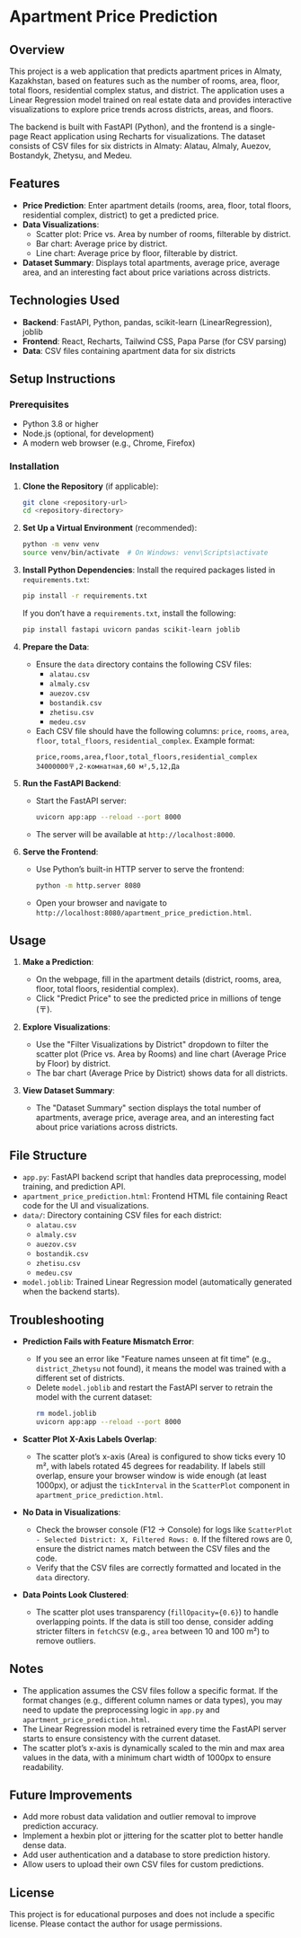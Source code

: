 # Apartment Price Prediction

## Overview
This project is a web application that predicts apartment prices in Almaty, Kazakhstan, based on features such as the number of rooms, area, floor, total floors, residential complex status, and district. The application uses a Linear Regression model trained on real estate data and provides interactive visualizations to explore price trends across districts, areas, and floors.

The backend is built with FastAPI (Python), and the frontend is a single-page React application using Recharts for visualizations. The dataset consists of CSV files for six districts in Almaty: Alatau, Almaly, Auezov, Bostandyk, Zhetysu, and Medeu.

## Features
- **Price Prediction**: Enter apartment details (rooms, area, floor, total floors, residential complex, district) to get a predicted price.
- **Data Visualizations**:
  - Scatter plot: Price vs. Area by number of rooms, filterable by district.
  - Bar chart: Average price by district.
  - Line chart: Average price by floor, filterable by district.
- **Dataset Summary**: Displays total apartments, average price, average area, and an interesting fact about price variations across districts.

## Technologies Used
- **Backend**: FastAPI, Python, pandas, scikit-learn (LinearRegression), joblib
- **Frontend**: React, Recharts, Tailwind CSS, Papa Parse (for CSV parsing)
- **Data**: CSV files containing apartment data for six districts

## Setup Instructions

### Prerequisites
- Python 3.8 or higher
- Node.js (optional, for development)
- A modern web browser (e.g., Chrome, Firefox)

### Installation
1. **Clone the Repository** (if applicable):
   ```bash
   git clone <repository-url>
   cd <repository-directory>
   ```

2. **Set Up a Virtual Environment** (recommended):
   ```bash
   python -m venv venv
   source venv/bin/activate  # On Windows: venv\Scripts\activate
   ```

3. **Install Python Dependencies**:
   Install the required packages listed in `requirements.txt`:
   ```bash
   pip install -r requirements.txt
   ```
   If you don’t have a `requirements.txt`, install the following:
   ```bash
   pip install fastapi uvicorn pandas scikit-learn joblib
   ```

4. **Prepare the Data**:
   - Ensure the `data` directory contains the following CSV files:
     - `alatau.csv`
     - `almaly.csv`
     - `auezov.csv`
     - `bostandik.csv`
     - `zhetisu.csv`
     - `medeu.csv`
   - Each CSV file should have the following columns: `price`, `rooms`, `area`, `floor`, `total_floors`, `residential_complex`. Example format:
     ```
     price,rooms,area,floor,total_floors,residential_complex
     34000000〒,2-комнатная,60 м²,5,12,Да
     ```

5. **Run the FastAPI Backend**:
   - Start the FastAPI server:
     ```bash
     uvicorn app:app --reload --port 8000
     ```
   - The server will be available at `http://localhost:8000`.

6. **Serve the Frontend**:
   - Use Python’s built-in HTTP server to serve the frontend:
     ```bash
     python -m http.server 8080
     ```
   - Open your browser and navigate to `http://localhost:8080/apartment_price_prediction.html`.

## Usage
1. **Make a Prediction**:
   - On the webpage, fill in the apartment details (district, rooms, area, floor, total floors, residential complex).
   - Click "Predict Price" to see the predicted price in millions of tenge (〒).

2. **Explore Visualizations**:
   - Use the "Filter Visualizations by District" dropdown to filter the scatter plot (Price vs. Area by Rooms) and line chart (Average Price by Floor) by district.
   - The bar chart (Average Price by District) shows data for all districts.

3. **View Dataset Summary**:
   - The "Dataset Summary" section displays the total number of apartments, average price, average area, and an interesting fact about price variations across districts.

## File Structure
- `app.py`: FastAPI backend script that handles data preprocessing, model training, and prediction API.
- `apartment_price_prediction.html`: Frontend HTML file containing React code for the UI and visualizations.
- `data/`: Directory containing CSV files for each district:
  - `alatau.csv`
  - `almaly.csv`
  - `auezov.csv`
  - `bostandik.csv`
  - `zhetisu.csv`
  - `medeu.csv`
- `model.joblib`: Trained Linear Regression model (automatically generated when the backend starts).

## Troubleshooting
- **Prediction Fails with Feature Mismatch Error**:
  - If you see an error like "Feature names unseen at fit time" (e.g., `district_Zhetysu` not found), it means the model was trained with a different set of districts.
  - Delete `model.joblib` and restart the FastAPI server to retrain the model with the current dataset:
    ```bash
    rm model.joblib
    uvicorn app:app --reload --port 8000
    ```

- **Scatter Plot X-Axis Labels Overlap**:
  - The scatter plot’s x-axis (Area) is configured to show ticks every 10 m², with labels rotated 45 degrees for readability. If labels still overlap, ensure your browser window is wide enough (at least 1000px), or adjust the `tickInterval` in the `ScatterPlot` component in `apartment_price_prediction.html`.

- **No Data in Visualizations**:
  - Check the browser console (F12 → Console) for logs like `ScatterPlot - Selected District: X, Filtered Rows: 0`. If the filtered rows are 0, ensure the district names match between the CSV files and the code.
  - Verify that the CSV files are correctly formatted and located in the `data` directory.

- **Data Points Look Clustered**:
  - The scatter plot uses transparency (`fillOpacity={0.6}`) to handle overlapping points. If the data is still too dense, consider adding stricter filters in `fetchCSV` (e.g., `area` between 10 and 100 m²) to remove outliers.

## Notes
- The application assumes the CSV files follow a specific format. If the format changes (e.g., different column names or data types), you may need to update the preprocessing logic in `app.py` and `apartment_price_prediction.html`.
- The Linear Regression model is retrained every time the FastAPI server starts to ensure consistency with the current dataset.
- The scatter plot’s x-axis is dynamically scaled to the min and max area values in the data, with a minimum chart width of 1000px to ensure readability.

## Future Improvements
- Add more robust data validation and outlier removal to improve prediction accuracy.
- Implement a hexbin plot or jittering for the scatter plot to better handle dense data.
- Add user authentication and a database to store prediction history.
- Allow users to upload their own CSV files for custom predictions.

## License
This project is for educational purposes and does not include a specific license. Please contact the author for usage permissions.